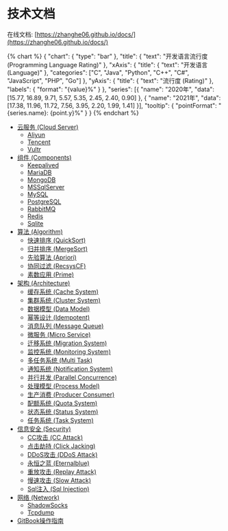 # 技术文档

在线文档: [https://zhanghe06.github.io/docs/](https://zhanghe06.github.io/docs/)

{% chart %}
{
    "chart": {
        "type": "bar"
    },
    "title": {
        "text": "开发语言流行度 (Programming Language Rating)"
    },
    "xAxis": {
        "title": {
            "text": "开发语言 (Language)"
        },
        "categories": ["C", "Java", "Python", "C++", "C#", "JavaScript", "PHP", "Go"]
    },
    "yAxis": {
        "title": {
            "text": "流行度 (Rating)"
        },
        "labels": {
            "format": "{value}%"
        }
    },
    "series": [{
        "name": "2020年",
        "data": [15.77, 16.89, 9.71, 5.57, 5.35, 2.45, 2.40, 0.90]
    }, {
        "name": "2021年",
        "data": [17.38, 11.96, 11.72, 7.56, 3.95, 2.20, 1.99, 1.41]
    }],
    "tooltip": {
        "pointFormat": "{series.name}: {point.y}%"
    }
}
{% endchart %}


* [云服务 (Cloud Server)](Cloud/README.md)
    * [Aliyun](Cloud/Aliyun.md)
    * [Tencent](Cloud/Tencent.md)
    * [Vultr](Cloud/Vultr.md)
* [组件 (Components)](Components/README.md)
    * [Keepalived](Components/Keepalived.md)
    * [MariaDB](Components/MariaDB.md)
    * [MongoDB](Components/MongoDB.md)
    * [MSSqlServer](Components/MSSqlServer.md)
    * [MySQL](Components/MySQL.md)
    * [PostgreSQL](Components/PostgreSQL.md)
    * [RabbitMQ](Components/RabbitMQ.md)
    * [Redis](Components/Redis.md)
    * [Sqlite](Components/Sqlite.md)
* [算法 (Algorithm)](Algorithm/README.md)
    * [快速排序 (QuickSort)](Algorithm/QuickSort.md)
    * [归并排序 (MergeSort)](Algorithm/MergeSort.md)
    * [先验算法 (Apriori)](Algorithm/Apriori.md)
    * [协同过滤 (RecsysCF)](Algorithm/RecsysCF.md)
    * [素数应用 (Prime)](Algorithm/Prime.md)
* [架构 (Architecture)](Architecture/README.md)
    * [缓存系统 (Cache System)](Architecture/Cache.md)
    * [集群系统 (Cluster System)](Architecture/Cluster.md)
    * [数据模型 (Data Model)](Architecture/DataModel.md)
    * [幂等设计 (Idempotent)](Architecture/Idempotent.md)
    * [消息队列 (Message Queue)](Architecture/MessageQueue.md)
    * [微服务 (Micro Service)](Architecture/MicroService.md)
    * [迁移系统 (Migration System)](Architecture/Migration.md)
    * [监控系统 (Monitoring System)](Architecture/Monitoring.md)
    * [多任务系统 (Multi Task)](Architecture/MultiTask.md)
    * [通知系统 (Notification System)](Architecture/Notification.md)
    * [并行并发 (Parallel Concurrence)](Architecture/ParallelConcurrence.md)
    * [处理模型 (Process Model)](Architecture/ProcessModel.md)
    * [生产消费 (Producer Consumer)](Architecture/ProducerConsumer.md)
    * [配额系统 (Quota System)](Architecture/Quota.md)
    * [状态系统 (Status System)](Architecture/Status.md)
    * [任务系统 (Task System)](Architecture/Task.md)
* [信息安全 (Security)](Security/README.md)
    * [CC攻击 (CC Attack)](Security/CCAttack.md)
    * [点击劫持 (Click Jacking)](Security/ClickJacking.md)
    * [DDoS攻击 (DDoS Attack)](Security/DDoSAttack.md)
    * [永恒之蓝 (Eternalblue)](Security/Eternalblue.md)
    * [重放攻击 (Replay Attack)](Security/ReplayAttack.md)
    * [慢速攻击 (Slow Attack)](Security/SlowAttack.md)
    * [Sql注入 (Sql Injection)](Security/SqlInjection.md)
* [网络 (Network)](Network/README.md)
    * [ShadowSocks](Network/ShadowSocks.md)
    * [Tcpdump](Network/Tcpdump.md)
* [GitBook操作指南](GitBook.md)
